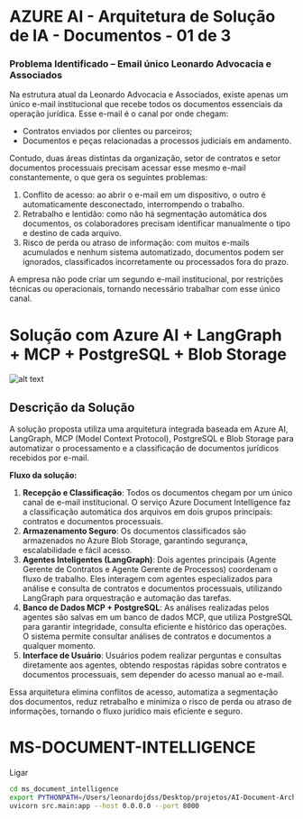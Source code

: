 # AZURE AI - Arquitetura de Solução de IA - Documentos - 01 de 3 

### Problema Identificado – Email único Leonardo Advocacia e Associados

Na estrutura atual da Leonardo Advocacia e Associados, existe apenas um único e-mail institucional que recebe todos os documentos essenciais da operação jurídica. Esse e-mail é o canal por onde chegam:
* Contratos enviados por clientes ou parceiros;
* Documentos e peças relacionadas a processos judiciais em andamento.

Contudo, duas áreas distintas da organização, setor de contratos e setor documentos processuais precisam acessar esse mesmo e-mail constantemente, o que gera os seguintes problemas:
1. Conflito de acesso: ao abrir o e-mail em um dispositivo, o outro é automaticamente desconectado, interrompendo o trabalho.
2. Retrabalho e lentidão: como não há segmentação automática dos documentos, os colaboradores precisam identificar manualmente o tipo e destino de cada arquivo.
3. Risco de perda ou atraso de informação: com muitos e-mails acumulados e nenhum sistema automatizado, documentos podem ser ignorados, classificados incorretamente ou processados fora do prazo.

A empresa não pode criar um segundo e-mail institucional, por restrições técnicas ou operacionais, tornando necessário trabalhar com esse único canal.

# Solução com Azure AI + LangGraph + MCP + PostgreSQL + Blob Storage

![alt text](image-1.png)

## Descrição da Solução

A solução proposta utiliza uma arquitetura integrada baseada em Azure AI, LangGraph, MCP (Model Context Protocol), PostgreSQL e Blob Storage para automatizar o processamento e a classificação de documentos jurídicos recebidos por e-mail.

**Fluxo da solução:**

1. **Recepção e Classificação**: Todos os documentos chegam por um único canal de e-mail institucional. O serviço Azure Document Intelligence faz a classificação automática dos arquivos em dois grupos principais: contratos e documentos processuais.
2. **Armazenamento Seguro**: Os documentos classificados são armazenados no Azure Blob Storage, garantindo segurança, escalabilidade e fácil acesso.
3. **Agentes Inteligentes (LangGraph)**: Dois agentes principais (Agente Gerente de Contratos e Agente Gerente de Processos) coordenam o fluxo de trabalho. Eles interagem com agentes especializados para análise e consulta de contratos e documentos processuais, utilizando LangGraph para orquestração e automação das tarefas.
4. **Banco de Dados MCP + PostgreSQL**: As análises realizadas pelos agentes são salvas em um banco de dados MCP, que utiliza PostgreSQL para garantir integridade, consulta eficiente e histórico das operações. O sistema permite consultar análises de contratos e documentos a qualquer momento.
5. **Interface de Usuário**: Usuários podem realizar perguntas e consultas diretamente aos agentes, obtendo respostas rápidas sobre contratos e documentos processuais, sem depender do acesso manual ao e-mail.

Essa arquitetura elimina conflitos de acesso, automatiza a segmentação dos documentos, reduz retrabalho e minimiza o risco de perda ou atraso de informações, tornando o fluxo jurídico mais eficiente e seguro.

# MS-DOCUMENT-INTELLIGENCE

Ligar 

```bash
cd ms_document_intelligence
export PYTHONPATH=/Users/leonardojdss/Desktop/projetos/AI-Document-Architecture-Solutions
uvicorn src.main:app --host 0.0.0.0 --port 8000
```